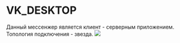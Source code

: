 # VK_DESKTOP
Данный мессенжер является клиент - серверным приложением.
Топология подключения - звезда.
![](https://www.google.com/urlsa=i&url=https%3A%2F%2Fkanterdiplom.wordpress.com%2F%25D0%25B7%25D0%25B2%25D0%25B5%25D0%25B7%25D0%25B4%25D0%25B0%2F&psig=AOvVaw1CUfTb60O8Rl5oo6JthsWn&ust=1683837492525000&source=images&cd=vfe&ved=0CBEQjRxqFwoTCLCwts7N6_4CFQAAAAAdAAAAABAJ)
